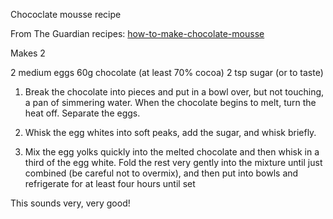 Chococlate mousse recipe

From The Guardian recipes: [ how-to-make-chocolate-mousse](https://www.theguardian.com/lifeandstyle/wordofmouth/2010/jul/22/how-to-make-chocolate-mousse)

Makes 2

2 medium eggs
60g chocolate (at least 70% cocoa)
2 tsp sugar (or to taste)

1. Break the chocolate into pieces and put in a bowl over, but not touching, a pan of simmering water. When the chocolate begins to melt, turn the heat off. Separate the eggs.

2. Whisk the egg whites into soft peaks, add the sugar, and whisk briefly.

3. Mix the egg yolks quickly into the melted chocolate and then whisk in a third of the egg white. Fold the rest very gently into the mixture until just combined (be careful not to overmix), and then put into bowls and refrigerate for at least four hours until set

This sounds very, very good!

